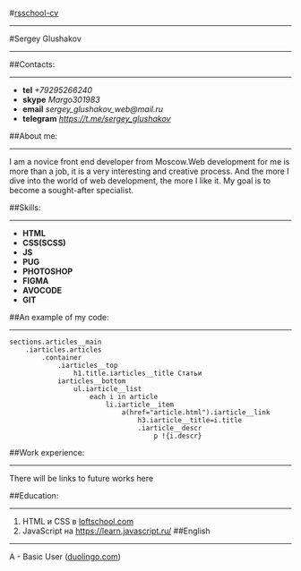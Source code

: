 #[rsschool-cv](https://sergey-glushakov.github.io/rsschool-cv/)
***
#Sergey Glushakov
***
##Contacts:
***
+ **tel** _+79295266240_
+ **skype** _Margo301983_
+ **email** _sergey_glushakov_web@mail.ru_
+ **telegram** _https://t.me/sergey_glushakov_


##About me:
***

I am a novice front end developer from Moscow.Web development for me is more than a job, it is a very interesting and creative process. And the more I dive into the world of web development, the more I like it. My goal is to become a sought-after specialist.

##Skills:
***
+ **HTML**
+ **CSS(SCSS)**
+ **JS**
+ **PUG**
+ **PHOTOSHOP**
+ **FIGMA**
+ **AVOCODE**
+ **GIT**


##An example of my code:
***
```
sections.articles__main
    .iarticles.articles
        .container
            .iarticles__top
                h1.title.iarticles__title Статьи
            iarticles__bottom
                ul.iarticle__list
                    each i in article
                        li.iarticle__item
                            a(href="article.html").iarticle__link
                                h3.iarticle__title=i.title
                                .iarticle__descr
                                    p !{i.descr}        
```


##Work experience:
***
There will be links to future works here

##Education:
***
1. HTML и CSS в [loftschool.com](https://loftschool.com/)
2. JavaScript на https://learn.javascript.ru/ 
##English
***
A - Basic User ([duolingo.com](https://www.duolingo.com/learn))